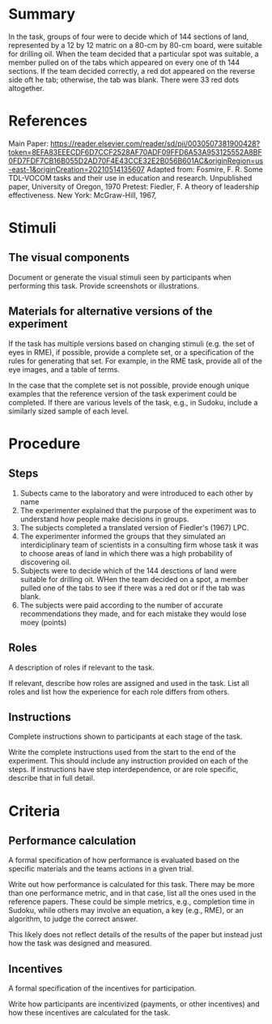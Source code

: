 # Summary
In the task, groups of four were to decide which of 144 sections of land, represented by a 12 by 12 matric on a 80-cm by 80-cm board, were suitable for drilling oil. When the team decided that a particular spot was suitable, a member pulled on of the tabs which appeared on every one of th 144 sections. If the team decided correctly, a red dot appeared on the reverse side oft he tab; otherwise, the tab was blank. There were 33 red dots altogether. 

# References
Main Paper: https://reader.elsevier.com/reader/sd/pii/0030507381900428?token=8EFA83EEECDF6D7CCF2528AF70ADF09FFD6A53A953125552A8BF0FD7FDF7CB16B055D2AD70F4E43CCE32E2B056B601AC&originRegion=us-east-1&originCreation=20210514135607
Adapted from: Fosmire, F. R. Some TDL-VOCOM tasks and their use in education and research. Unpublished paper, University of Oregon, 1970 
Pretest: Fiedler, F. A theory of leadership effectiveness. New York: McGraw-Hill, 1967,

# Stimuli
## The visual components
Document or generate the visual stimuli seen by participants when performing this task. Provide screenshots or illustrations.

## Materials for alternative versions of the experiment 
If the task has multiple versions based on changing stimuli (e.g. the set of eyes in RME), if possible, provide a complete set, or a specification of the rules for generating that set. For example, in the RME task, provide all of the eye images, and a table of terms.  

In the case that the complete set is not possible, provide enough unique examples that the reference version of the task experiment could be completed. If there are various levels of the task, e.g., in Sudoku, include a similarly sized sample of each level.

# Procedure
## Steps
1. Subects came to the laboratory and were introduced to each other by name 
2. The experimenter explained that the purpose of the experiment was to understand how people make decisions in groups.
3. The subjects completed a translated version of Fiedler's (1967) LPC.
4. The experimenter informed the groups that they simulated an interdiciplinary team of scientists in a consulting firm whose task it was to choose areas of land in which there was a high probability of discovering oil.
5. Subjects were to decide which of the 144 desctions of land were suitable for drilling oit. WHen the team decided on a spot, a member pulled one of the tabs to see if there was a red dot or if the tab was blank.
6.  The subjects were paid according to the number of accurate recommendations they made, and for each mistake they would lose moey (points)


## Roles 
A description of roles if relevant to the task.  

If relevant, describe how roles are assigned and used in the task. List all roles and list how the experience for each role differs from others.

## Instructions
Complete instructions shown to participants at each stage of the task.  

Write the complete instructions used from the start to the end of the experiment. This should include any instruction provided on each of the steps. If instructions have step interdependence, or are role specific, describe that in full detail.

# Criteria
## Performance calculation
A formal specification of how performance is evaluated based on the specific materials and the teams actions in a given trial.  

Write out how performance is calculated for this task. There may be more than one performance metric, and in that case, list all the ones used in the reference papers. These could be simple metrics, e.g., completion time in Sudoku, while others may involve an equation, a key (e.g., RME), or an algorithm, to judge the correct answer.  

This likely does not reflect details of the results of the paper but instead just how the task was designed and measured. 

## Incentives
A formal specification of the incentives for participation.   

Write how participants are incentivized (payments, or other incentives) and how these incentives are calculated for the task.
